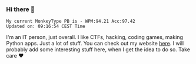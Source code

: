 ### Hi there 👋
<!-- PB START -->
```
My current MonkeyType PB is - WPM:94.21 Acc:97.42
Updated on: 09:16:54 CEST Time
```
<!-- PB END -->
I'm an IT person, just overall. I like CTFs, hacking, coding games, making Python apps. Just a lot of stuff.
You can check out my website [here](https://skill3472.github.io/).
I will probably add some interesting stuff here, when I get the idea to do so. Take care ❤️
